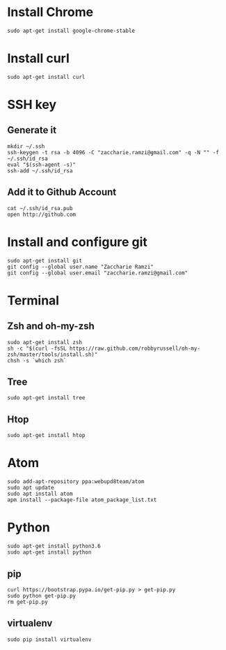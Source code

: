 # Install Chrome
```
sudo apt-get install google-chrome-stable
```

# Install curl
```
sudo apt-get install curl
```

# SSH key
## Generate it
```
mkdir ~/.ssh
ssh-keygen -t rsa -b 4096 -C "zaccharie.ramzi@gmail.com" -q -N "" -f ~/.ssh/id_rsa
eval "$(ssh-agent -s)"
ssh-add ~/.ssh/id_rsa
```

## Add it to Github Account
```
cat ~/.ssh/id_rsa.pub
open http://github.com
```

# Install and configure git
```
sudo apt-get install git
git config --global user.name "Zaccharie Ramzi"
git config --global user.email "zaccharie.ramzi@gmail.com"
```

# Terminal
## Zsh and oh-my-zsh
```
sudo apt-get install zsh
sh -c "$(curl -fsSL https://raw.github.com/robbyrussell/oh-my-zsh/master/tools/install.sh)"
chsh -s `which zsh`
```

## Tree
```
sudo apt-get install tree
```

## Htop
```
sudo apt-get install htop
```

# Atom
```
sudo add-apt-repository ppa:webupd8team/atom
sudo apt update
sudo apt install atom
apm install --package-file atom_package_list.txt
```

# Python
```
sudo apt-get install python3.6
sudo apt-get install python
```

## pip
```
curl https://bootstrap.pypa.io/get-pip.py > get-pip.py
sudo python get-pip.py
rm get-pip.py
```

## virtualenv
```
sudo pip install virtualenv
```
